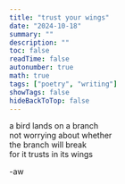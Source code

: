 ```yaml
---
title: "trust your wings"
date: "2024-10-18"
summary: ""
description: ""
toc: false
readTime: false
autonumber: true
math: true
tags: ["poetry", "writing"]
showTags: false
hideBackToTop: false
---
```


a bird lands on a branch  
not worrying about whether  
the branch will break  
for it trusts in its wings  
  
-aw